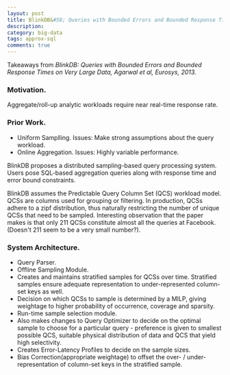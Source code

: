 ```yaml
---
layout: post
title: BlinkDB&#58; Queries with Bounded Errors and Bounded Response Times on Very Large Data
description: 
category: big-data
tags: approx-sql
comments: true
---
```


Takeaways from *BlinkDB: Queries with Bounded Errors and Bounded Response Times on Very Large Data, Agarwal et al, Eurosys, 2013.*

### Motivation.
Aggregate/roll-up analytic workloads require near real-time response rate.
 
### Prior Work.
- Uniform Samplling. Issues: Make strong assumptions about the query workload.
- Online Aggregation. Issues: Highly variable performance.
 
BlinkDB proposes a distributed sampling-based query processing system. Users pose SQL-based aggregation queries along with response time and error bound constraints.

BlinkDB assumes the Predictable Query Column Set (QCS) workload model. QCSs are columns used for grouping or filtering. In production, QCSs adhere to a zipf distribution, thus naturally restricting the number of unique QCSs that need to be sampled. Interesting observation that the paper makes is that only 211 QCSs constitute almost all the queries at Facebook. (Doesn't 211 seem to be a very small number?).
 
### System Architecture.
- Query Parser.
- Offline Sampling Module.
- Creates and maintains stratified samples for QCSs over time. Stratified samples ensure adequate representation to under-represented column-set keys as well.
- Decision on which QCSs to sample is determined by a MILP, giving weightage to higher probability of occurrence, coverage and sparsity.
- Run-time sample selection module.
- Also makes changes to Query Optimizer to decide on the optimal sample to choose for a particular query - preference is given to smallest possible QCS, suitable physical distribution of data and QCS that yield high selectivity.
- Creates Error-Latency Profiles to decide on the sample sizes.
- Bias Correction(appropriate weightage) to offset the over- / under-representation of column-set keys in the stratified sample.